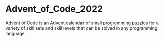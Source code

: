 # Advent_of_Code_2022
Advent of Code is an Advent calendar of small programming puzzles for a variety of skill sets and skill levels that can be solved in any programming language
